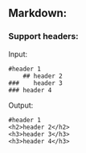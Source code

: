 ## Markdown:

### Support headers:

Input:
```
#header 1
    ## header 2
###    header 3
### header 4
```

Output:
```
#header 1
<h2>header 2</h2>
<h3>header 3</h3>
<h3>header 4</h3>
```
